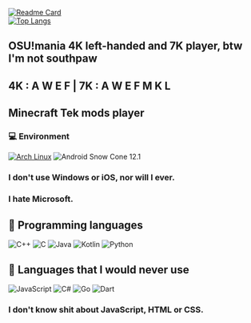 [![Readme Card](https://github-readme-stats-one-bice.vercel.app/api?username=asuka-mio&show_icons=true&role=OWNER,ORGANIZATION_MEMBER,COLLABORATOR)](https://github.com/anuraghazra/github-readme-stats)  
[![Top Langs](https://github-readme-stats-one-bice.vercel.app/api/top-langs/?username=asuka-mio&layout=compact&exclude_repo=Hardware-Course&hide=Jupyter%20Notebook,MATLAB&role=OWNER,ORGANIZATION_MEMBER&langs_count=10)](https://github.com/anuraghazra/github-readme-stats)  
## OSU!mania 4K left-handed and 7K player, btw I'm not southpaw  
## 4K : A W E F | 7K : A W E F M K L
## Minecraft Tek mods player  
### 💻 Environment
[![Arch Linux](https://img.shields.io/badge/Arch%20Linux-1793d0?style=flat-square&logo=arch-linux&logoColor=ffffff)](https://archlinux.org)
![Android Snow Cone 12.1](https://img.shields.io/badge/Android%20Tiramisu%2013-3ddc84?style=flat-square&logo=android&logoColor=ffffff)
### I don't use Windows or iOS, nor will I ever.
### I hate Microsoft.

## 🌱 Programming languages

![C++](https://img.shields.io/badge/-C%2b%2b-00599c?style=flat-square&logo=C%2b%2b&logoColor=fff)
![C](https://img.shields.io/badge/-C-a8b9cc?style=flat-square&logo=C&logoColor=fff)
![Java](https://img.shields.io/badge/-Java-007396?style=flat-square&logo=Java&logoColor=fff)
![Kotlin](https://img.shields.io/badge/-Kotlin-7f52ff?style=flat-square&logo=kotlin&logoColor=fff)
![Python](https://img.shields.io/badge/-Python-3776ab?style=flat-square&logo=python&logoColor=fff)

## 🌱 Languages that I would never use

![JavaScript](https://img.shields.io/badge/-JavaScript-f7df1e?style=flat-square&logo=JavaScript&labelColor=f7df1e&logoColor=000)
![C#](https://img.shields.io/badge/-C%23-008b45?style=flat-square&logo=csharp&logoColor=fff)
![Go](https://img.shields.io/badge/Go-%2300ADD8.svg?style=flat-square&logo=go&logoColor=fff)
![Dart](https://img.shields.io/badge/Dart-06cfcf.svg?style=flat-square&logo=dart&logoColor=fff)

### I don't know shit about JavaScript, HTML or CSS.
